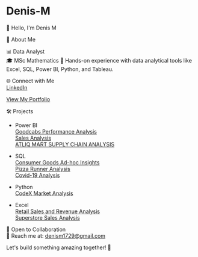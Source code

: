 # Denis-M

👋 Hello, I'm Denis M     

🚀 About Me 

📊 Data Analyst                       
🎓 MSc Mathematics
🌱 Hands-on experience with data analytical tools like Excel, SQL, Power BI, Python, and Tableau.  

🌐 Connect with Me                        
[LinkedIn](http://www.linkedin.com/in/denis07)       

[View My Portfolio](https://denis-m-portfolio.netlify.app)      

🛠️ Projects                

* Power BI  
[Goodcabs Performance Analysis ](https://github.com/DenisM03/Goodcabs_Performance_Analysis)          
[Sales Analysis](https://github.com/DenisM03/PowerBI_Project--Sales_Analysis)                   
[ATLIQ MART SUPPLY CHAIN ANALYSIS](https://github.com/DenisM03/ATLIQ__MART__SUPPLY__CHAIN__ANALYSIS)

* SQL                          
[Consumer Goods Ad-hoc Insights](https://github.com/DenisM03/Sql__Project--Consumer__Goods__Ad-hoc__Insights)                                                         
[Pizza Runner Analysis](https://github.com/DenisM03/8-Week-SQL-Challenge-Case-Studies/tree/main/Week2--Pizza_Runner_Analysis)                          
[Covid-19 Analysis](https://github.com/DenisM03/Sql__Project--Covid-19-Analysis)

* Python      
  [CodeX Market Analysis](https://github.com/DenisM03/CodeX_Market_Analysis)

* Excel                
[Retail Sales and Revenue Analysis](https://github.com/DenisM03/Retail__Sales__and__Revenue__Analysis)                
[Superstore Sales Analysis](https://github.com/DenisM03/Excel_Project--Superstore_Sales_Analysis)

                        
🤝 Open to Collaboration                     
📧 Reach me at: denism1729@gmail.com     

Let's build something amazing together! 🚀                       
